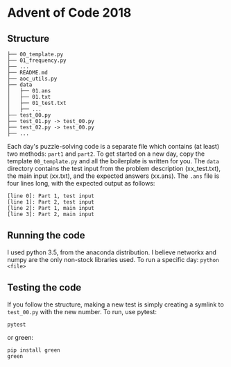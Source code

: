 # Advent of Code 2018

## Structure
```
├── 00_template.py
├── 01_frequency.py
├── ...
├── README.md
├── aoc_utils.py
├── data
│   ├── 01.ans
│   ├── 01.txt
│   ├── 01_test.txt
│   ├── ...
├── test_00.py
├── test_01.py -> test_00.py
├── test_02.py -> test_00.py
├── ...
```
Each day's puzzle-solving code is a separate file which contains (at least) two methods: `part1` and `part2`.  To get started on a new day, copy the template `00_template.py` and all the boilerplate is written for you.  The `data` directory contains the test input from the problem description (xx_test.txt), the main input (xx.txt), and the expected answers (xx.ans).  The `.ans` file is four lines long, with the expected output as follows:
```
[line 0]: Part 1, test input
[line 1]: Part 2, test input
[line 2]: Part 1, main input
[line 3]: Part 2, main input
```

## Running the code
I used python 3.5, from the anaconda distribution.  I believe networkx and numpy are the only non-stock libraries used.  To run a specific day:
`python <file>`

## Testing the code
If you follow the structure, making a new test is simply creating a symlink to `test_00.py` with the new number.  To run, use pytest:

```
pytest
```

or green:

```
pip install green
green
```

